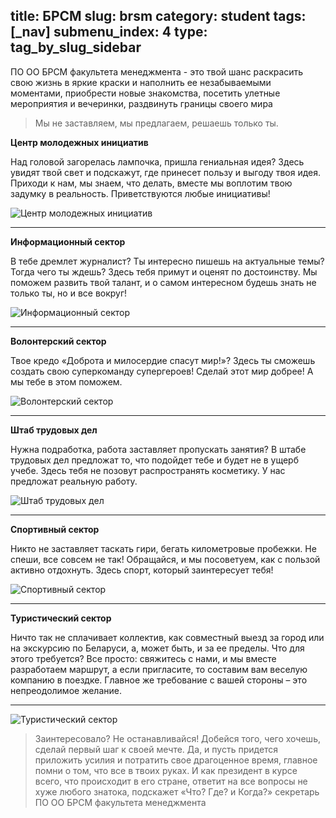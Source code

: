 title: БРСМ
slug: brsm
category: student
tags: [_nav]
submenu_index: 4
type: tag_by_slug_sidebar
---

ПО ОО БРСМ факультета менеджмента - это твой шанс раскрасить свою жизнь в яркие краски и наполнить ее незабываемыми моментами, приобрести новые знакомства, посетить улетные  мероприятия и вечеринки, раздвинуть границы своего мира

>Мы не заставляем, мы предлагаем, решаешь только ты.

**Центр молодежных инициатив**

Над головой загорелась лампочка, пришла гениальная идея? Здесь увидят твой свет и подскажут, где принесет пользу и выгоду твоя идея. Приходи к нам, мы знаем, что делать, вместе мы воплотим твою задумку в реальность. Приветствуются любые инициативы!

![Центр молодежных инициатив](/img/content/brsm/init.jpg)

----------------------------------------

**Информационный сектор**

В тебе дремлет журналист? Ты интересно пишешь на актуальные темы? Тогда чего ты ждешь? Здесь тебя примут и оценят по достоинству. Мы поможем развить твой талант, и о самом интересном будешь знать не только ты, но и все вокруг!

![Информационный сектор](/img/content/brsm/info.jpg)

----------------------------------------

**Волонтерский сектор**

Твое кредо «Доброта и милосердие спасут мир!»? Здесь ты сможешь создать свою суперкоманду супергероев! Сделай этот мир добрее! А мы тебе в этом поможем.

![Волонтерский сектор](/img/content/brsm/volont.jpg)

----------------------------------------

**Штаб трудовых дел**

Нужна подработка, работа заставляет пропускать занятия? В штабе трудовых дел предложат то, что подойдет тебе и будет не в ущерб учебе. Здесь тебя не позовут распространять косметику. У нас предложат реальную работу.

![Штаб трудовых дел](/img/content/brsm/trud.jpg)

----------------------------------------

**Спортивный сектор**

Никто не заставляет таскать гири, бегать километровые пробежки. Не спеши, все совсем не так! Обращайся, и мы посоветуем, как с пользой активно отдохнуть. Здесь спорт, который заинтересует тебя!

![Спортивный сектор](/img/content/brsm/sport.jpg)

----------------------------------------

**Туристический сектор**

Ничто так не сплачивает коллектив, как совместный выезд за город или на экскурсию по Беларуси, а, может быть, и за ее пределы. Что для этого требуется? Все просто: свяжитесь с нами, и мы вместе разработаем маршрут, а если пригласите, то составим вам веселую компанию в поездке. Главное же требование с вашей стороны – это непреодолимое желание.

----------------------------------------

![Туристический сектор](/img/content/brsm/turist.jpg)

>Заинтересовало? Не останавливайся! Добейся того, чего хочешь, сделай первый шаг к своей мечте. Да, и пусть придется приложить усилия и потратить свое драгоценное время, главное помни о том, что все в твоих руках. И как президент в курсе всего, что происходит в его стране, ответит на все вопросы не хуже любого знатока, подскажет «Что? Где? и Когда?» секретарь ПО ОО БРСМ факультета менеджмента
